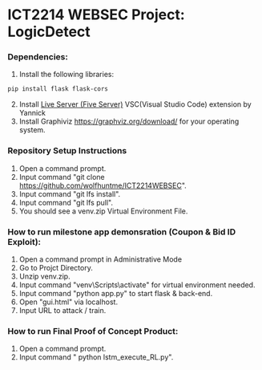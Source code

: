 # ICT2214 WEBSEC Project: LogicDetect

### Dependencies:
1. Install the following libraries: <br />
```sh
pip install flask flask-cors 
```
2. Install [Live Server (Five Server)](https://marketplace.visualstudio.com/items?itemName=yandeu.five-server) VSC(Visual Studio Code) extension by Yannick
3. Install Graphiviz https://graphviz.org/download/ for your operating system.


### Repository Setup Instructions
1. Open a command prompt.
2. Input command "git clone https://github.com/wolfhuntme/ICT2214WEBSEC".
3. Input command "git lfs install".
4. Input command "git lfs pull".
5. You should see a venv.zip Virtual Environment File.

### How to run milestone app demonsration (Coupon & Bid ID Exploit):
1. Open a command prompt in Administrative Mode
2. Go to Projct Directory.
3. Unzip venv.zip.
4. Input command  "venv\Scripts\activate" for virtual environment needed.
5. Input command "python app.py" to start flask & back-end.
6. Open "gui.html" via localhost.
7. Input URL to attack / train.

### How to run Final Proof of Concept Product:
1. Open a command prompt.
2. Input command " python lstm_execute_RL.py".

